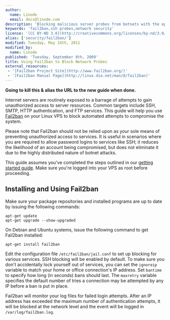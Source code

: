 ```yaml
---
author:
  name: Linode
  email: docs@linode.com
description: 'Blocking malicious server probes from botnets with the open source Fail2ban network security tool.'
keywords: 'fail2ban,ssh probes,network security'
license: '[CC BY-ND 3.0](http://creativecommons.org/licenses/by-nd/3.0/us/)'
alias: ['security/fail2ban/']
modified: Tuesday, May 24th, 2011
modified_by:
  name: Linode
published: 'Tuesday, September 8th, 2009'
title: Using Fail2ban to Block Network Probes
external_resources:
 - '[Fail2ban Project Site](http://www.fail2ban.org/)'
 - '[Fail2ban Manual Page](http://linux.die.net/man/8/fail2ban)'
---
```


**Going to kill this & alias the URL to the new guide when done.**

Internet servers are routinely exposed to a barrage of attempts to gain unauthorized access to server resources. Common targets include SSH, SMTP, HTTP authentication, and FTP services. This guide will help you use [Fail2ban](http://www.fail2ban.org) on your Linux VPS to block automated attempts to compromise the system.

Please note that Fail2ban should not be relied upon as your sole means of preventing unauthorized access to services. It is useful in scenarios where you are required to allow password logins to services like SSH; it reduces the likelihood of an account being compromised, but does not eliminate it due to the highly distributed nature of botnet attacks.

This guide assumes you've completed the steps outlined in our [getting started guide](/docs/getting-started/). Make sure you're logged into your VPS as root before proceeding.

## Installing and Using Fail2ban

Make sure your package repositories and installed programs are up to date by issuing the following commands:

    apt-get update
    apt-get upgrade --show-upgraded

On Debian and Ubuntu systems, issue the following command to get Fail2ban installed:

    apt-get install fail2ban 

Edit the configuration file `/etc/fail2ban/jail.conf` to set up blocking for various services. SSH blocking will be enabled by default. To make sure you don't accidentally lock yourself out of services, you can set the `ignoreip` variable to match your home or office connection's IP address. Set `bantime` to specify how long (in seconds) bans should last. The `maxretry` variable specifies the default number of tries a connection may be attempted by any IP before a ban is put in place.

Fail2ban will monitor your log files for failed login attempts. After an IP address has exceeded the maximum number of authentication attempts, it will be blocked at the network level and the event will be logged in `/var/log/fail2ban.log`.
